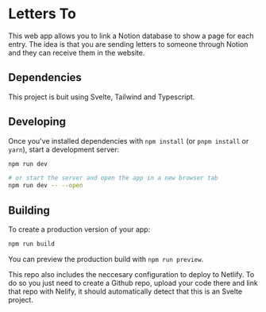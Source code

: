 # Letters To

This web app allows you to link a Notion database to show a page for each entry.
The idea is that you are sending letters to someone through Notion and they can receive them in the website.

## Dependencies

This project is buit using Svelte, Tailwind and Typescript.

## Developing

Once you've installed dependencies with `npm install` (or `pnpm install` or `yarn`), start a development server:

```bash
npm run dev

# or start the server and open the app in a new browser tab
npm run dev -- --open
```

## Building

To create a production version of your app:

```bash
npm run build
```

You can preview the production build with `npm run preview`.

This repo also includes the neccesary configuration to deploy to Netlify. To do so you just need to create a Github repo, upload your code there and link that repo with Nelify, it should automatically detect that this is an Svelte project.
